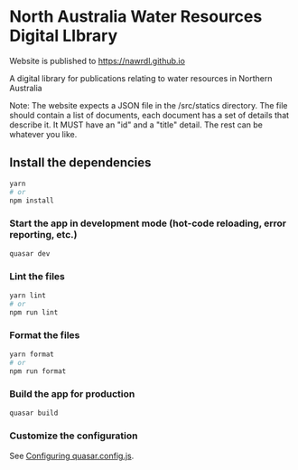 # North Australia Water Resources Digital LIbrary

Website is published to https://nawrdl.github.io

A digital library for publications relating to water resources in Northern Australia

Note: The website expects a JSON file in the /src/statics directory. The file should contain a list of documents, each document has a set of details that describe it. It MUST have an "id" and a "title" detail. The rest can be whatever you like.

## Install the dependencies

```bash
yarn
# or
npm install
```

### Start the app in development mode (hot-code reloading, error reporting, etc.)

```bash
quasar dev
```

### Lint the files

```bash
yarn lint
# or
npm run lint
```

### Format the files

```bash
yarn format
# or
npm run format
```

### Build the app for production

```bash
quasar build
```

### Customize the configuration

See [Configuring quasar.config.js](https://v2.quasar.dev/quasar-cli-vite/quasar-config-js).
